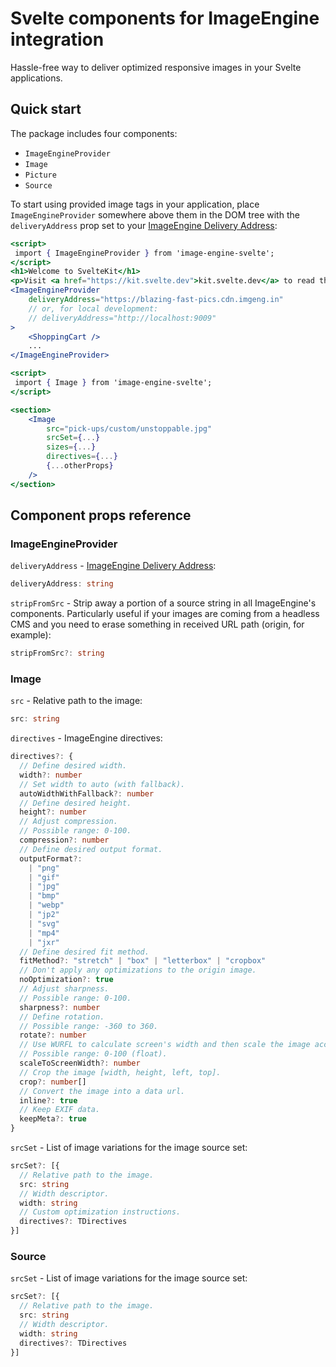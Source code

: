 # Svelte components for ImageEngine integration

Hassle-free way to deliver optimized responsive images in your Svelte applications.

## Quick start

The package includes four components:

* `ImageEngineProvider`
* `Image`
* `Picture`
* `Source`

To start using provided image tags in your application, place `ImageEngineProvider` somewhere above them in the DOM tree with the `deliveryAddress` prop set to your [ImageEngine Delivery Address](https://support.imageengine.io/hc/en-us/articles/360059238371-Quick-Start):

```jsx
<script>
 import { ImageEngineProvider } from 'image-engine-svelte';
</script>
<h1>Welcome to SvelteKit</h1>
<p>Visit <a href="https://kit.svelte.dev">kit.svelte.dev</a> to read the documentation</p>
<ImageEngineProvider
    deliveryAddress="https://blazing-fast-pics.cdn.imgeng.in"
    // or, for local development:
    // deliveryAddress="http://localhost:9009"
>
    <ShoppingCart />
    ...
</ImageEngineProvider>
```

```jsx
<script>
 import { Image } from 'image-engine-svelte';
</script>

<section>
    <Image
        src="pick-ups/custom/unstoppable.jpg"
        srcSet={...}
        sizes={...}
        directives={...}
        {...otherProps}
    />
</section>
```

<!-- [Demo app on CodeSandbox](https://codesandbox.io/s/3lz2y?file=/src/App.tsx) -->

## Component props reference

### ImageEngineProvider

`deliveryAddress` - [ImageEngine Delivery Address](https://support.imageengine.io/hc/en-us/articles/360059238371-Quick-Start):

```ts
deliveryAddress: string
```

`stripFromSrc` - Strip away a portion of a source string in all ImageEngine's components. Particularly useful if your images are coming from a headless CMS and you need to erase something in received URL path (origin, for example):

```ts
stripFromSrc?: string
```

### Image

`src` - Relative path to the image:

```ts
src: string
```

`directives` - ImageEngine directives:

```ts
directives?: {
  // Define desired width.
  width?: number
  // Set width to auto (with fallback).
  autoWidthWithFallback?: number
  // Define desired height.
  height?: number
  // Adjust compression.
  // Possible range: 0-100.
  compression?: number
  // Define desired output format.
  outputFormat?:
    | "png"
    | "gif"
    | "jpg"
    | "bmp"
    | "webp"
    | "jp2"
    | "svg"
    | "mp4"
    | "jxr"
  // Define desired fit method.
  fitMethod?: "stretch" | "box" | "letterbox" | "cropbox"
  // Don't apply any optimizations to the origin image.
  noOptimization?: true
  // Adjust sharpness.
  // Possible range: 0-100.
  sharpness?: number
  // Define rotation.
  // Possible range: -360 to 360.
  rotate?: number
  // Use WURFL to calculate screen's width and then scale the image accordingly.
  // Possible range: 0-100 (float).
  scaleToScreenWidth?: number
  // Crop the image [width, height, left, top].
  crop?: number[]
  // Convert the image into a data url.
  inline?: true
  // Keep EXIF data.
  keepMeta?: true
}
```

`srcSet` - List of image variations for the image source set:

```ts
srcSet?: [{
  // Relative path to the image.
  src: string
  // Width descriptor.
  width: string
  // Custom optimization instructions.
  directives?: TDirectives
}]
```

### Source

`srcSet` - List of image variations for the image source set:

```ts
srcSet?: [{
  // Relative path to the image.
  src: string
  // Width descriptor.
  width: string
  directives?: TDirectives
}]
```
